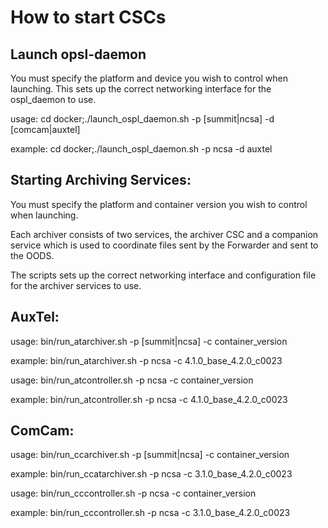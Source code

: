 # How to start CSCs

## Launch opsl-daemon

You must specify the platform and device you wish to control when launching.
This sets up the correct networking interface for the ospl_daemon to use.

usage: cd docker;./launch_ospl_daemon.sh -p [summit|ncsa] -d [comcam|auxtel]

example: cd docker;./launch_ospl_daemon.sh -p ncsa -d auxtel

## Starting Archiving Services:

You must specify the platform and container version you wish to control when launching.

Each archiver consists of two services, the archiver CSC and a companion service which 
is used to coordinate files sent by the Forwarder and sent to the OODS.

The scripts sets up the correct networking interface and configuration file for the archiver 
services to use.

## AuxTel:

usage: bin/run_atarchiver.sh -p [summit|ncsa] -c container_version

example: bin/run_atarchiver.sh -p ncsa -c 4.1.0_base_4.2.0_c0023

usage: bin/run_atcontroller.sh -p ncsa -c container_version

example: bin/run_atcontroller.sh -p ncsa -c 4.1.0_base_4.2.0_c0023

## ComCam:

usage: bin/run_ccarchiver.sh -p [summit|ncsa] -c container_version

example: bin/run_ccatarchiver.sh -p ncsa -c 3.1.0_base_4.2.0_c0023

usage: bin/run_cccontroller.sh -p ncsa -c container_version

example: bin/run_cccontroller.sh -p ncsa -c 3.1.0_base_4.2.0_c0023
